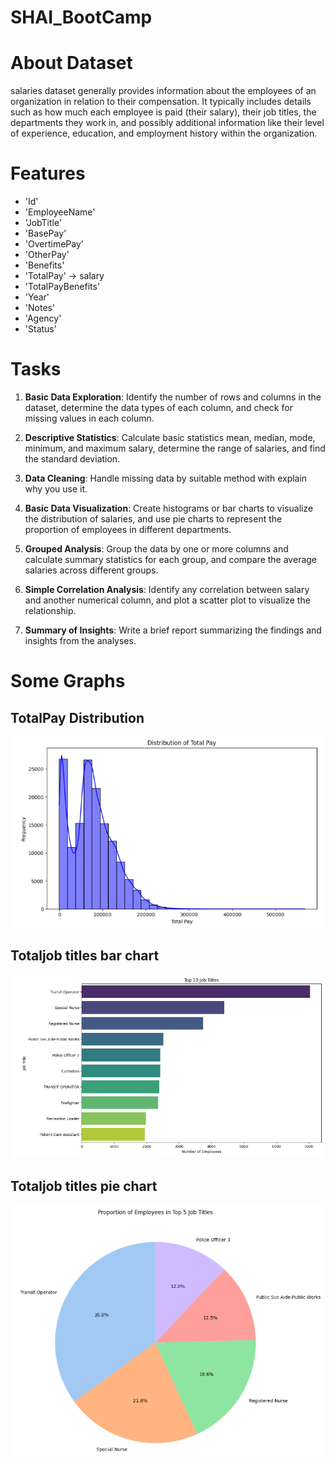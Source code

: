 # SHAI_BootCamp

# About Dataset

salaries dataset generally provides information about the employees of an organization in relation to their compensation. It typically includes details such as how much each employee is paid (their salary), their job titles, the departments they work in, and possibly additional information like their level of experience, education, and employment history within the organization.

# Features

- 'Id'
- 'EmployeeName'
- 'JobTitle'
- 'BasePay'
- 'OvertimePay'
- 'OtherPay'
- 'Benefits'
- 'TotalPay' -> salary
- 'TotalPayBenefits'
- 'Year'
- 'Notes'
- 'Agency'
- 'Status'

# Tasks

1. **Basic Data Exploration**: Identify the number of rows and columns in the dataset, determine the data types of each column, and check for missing values in each column.

2. **Descriptive Statistics**: Calculate basic statistics mean, median, mode, minimum, and maximum salary, determine the range of salaries, and find the standard deviation.

3. **Data Cleaning**: Handle missing data by suitable method with explain why you use it.

4. **Basic Data Visualization**: Create histograms or bar charts to visualize the distribution of salaries, and use pie charts to represent the proportion of employees in different departments.

5. **Grouped Analysis**: Group the data by one or more columns and calculate summary statistics for each group, and compare the average salaries across different groups.

6. **Simple Correlation Analysis**: Identify any correlation between salary and another numerical column, and plot a scatter plot to visualize the relationship.

7. **Summary of Insights**: Write a brief report summarizing the findings and insights from the analyses.

# Some Graphs

## TotalPay Distribution

<img src="./images/totalpay_hist.PNG">

## Totaljob titles bar chart

<img src="./images/top_jobTitles.PNG">

## Totaljob titles pie chart

<img src="./images/pie_chart.PNG">
